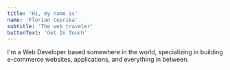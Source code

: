 ```yaml
---
title: 'Hi, my name is'
name: 'Florian Ceprika'
subtitle: 'The web traveler'
buttonText: 'Get In Touch'
---
```


I'm a Web Developer based somewhere in the world, specializing in building e-commerce websites, applications, and everything in between.
